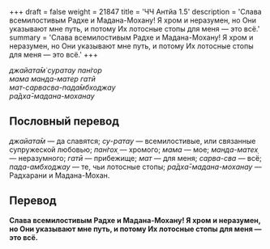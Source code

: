 +++
draft = false
weight = 21847
title = 'ЧЧ Антйа 1.5'
description = 'Слава всемилостивым Радхе и Мадана-Мохану! Я хром и неразумен, но Они указывают мне путь, и потому Их лотосные стопы для меня — это всё.'
summary = 'Слава всемилостивым Радхе и Мадана-Мохану! Я хром и неразумен, но Они указывают мне путь, и потому Их лотосные стопы для меня — это всё.'
+++

_джайата̄м̇ суратау пан̇гор  
мама манда-матер гатӣ  
мат-сарвасва-пада̄мбходжау  
ра̄дха̄-мадана-моханау_

## Пословный перевод

_джайата̄м_ — да славятся; _су_\-_ратау_ — всемилостивые, или связанные супружеской любовью; _пан̇гох̣_ — хромого; _мама_ — мое; _манда_\-_матех̣_ — неразумного; _гатӣ_ — прибежище; _мат_ — для меня; _сарва_\-_сва_ — всё; _пада_\-_амбходжау_ — те, чьи лотосные стопы; _ра̄дха̄_\-_мадана_\-_моханау_ — Радхарани и Мадана-Мохан.

## Перевод

**Слава всемилостивым Радхе и Мадана-Мохану! Я хром и неразумен, но Они указывают мне путь, и потому Их лотосные стопы для меня — это всё.**
